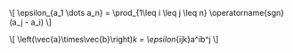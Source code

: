 
\\[
\epsilon_{a_1 \dots a_n} = \prod_{1\leq i \leq j \leq n} \operatorname{sgn}(a_j - a_i)
\\]

\\[
\left(\vec{a}\times\vec{b}\right)_k = \epsilon_{ijk}a^ib^j
\\]
